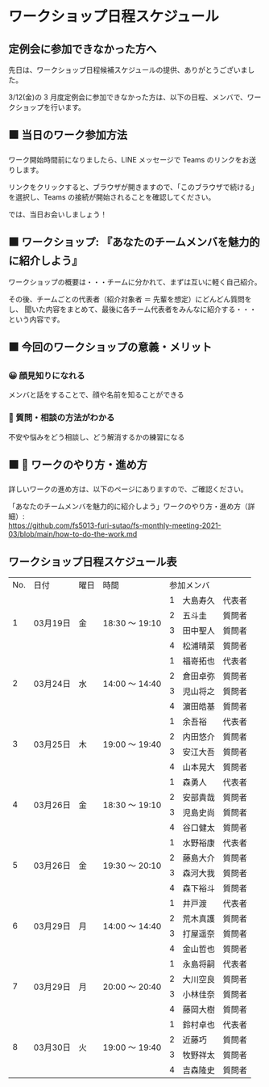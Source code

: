 # ワークショップ日程スケジュール

## 定例会に参加できなかった方へ

先日は、ワークショップ日程候補スケジュールの提供、ありがとうございました。

3/12(金)の 3 月度定例会に参加できなかった方は、以下の日程、メンバで、ワークショップを行います。

## ⬛ 当日のワーク参加方法

ワーク開始時間前になりましたら、LINE メッセージで Teams のリンクをお送りします。

リンクをクリックすると、ブラウザが開きますので、「このブラウザで続ける」を選択し、Teams の接続が開始されることを確認してください。

では、当日お会いしましょう！

## ⬛ ワークショップ: 『あなたのチームメンバを魅力的に紹介しよう』
ワークショップの概要は・・・チームに分かれて、まずは互いに軽く自己紹介。

その後、チームごとの代表者（紹介対象者 ＝ 先輩を想定）にどんどん質問をし、 聞いた内容をまとめて、最後に各チーム代表者をみんなに紹介する・・・という内容です。

## ⬛ 今回のワークショップの意義・メリット

### 😀 顔見知りになれる

メンバと話をすることで、顔や名前を知ることができる

### 📢 質問・相談の方法がわかる

不安や悩みをどう相談し、どう解消するかの練習になる

## ⬛ 📝 ワークのやり方・進め方

詳しいワークの進め方は、以下のページにありますので、ご確認ください。

「あなたのチームメンバを魅力的に紹介しよう」ワークのやり方・進め方（詳細）:  
https://github.com/fs5013-furi-sutao/fs-monthly-meeting-2021-03/blob/main/how-to-do-the-work.md

## ワークショップ日程スケジュール表

<table>
	<tr>
		<td>No.</td>
		<td>日付</td>
		<td>曜日</td>
		<td>時間</td>
		<td colspan="3">参加メンバ</td>
	</tr>
	<tr>
		<td rowspan="4">1</td>
		<td rowspan="4">03月19日</td>
		<td rowspan="4">金</td>
		<td rowspan="4">18:30 ～ 19:10</td>
		<td>1</td>
		<td>大島寿久</td>
		<td>代表者</td>
	</tr>
	<tr>
		<td>2</td>
		<td>五斗圭</td>
		<td>質問者</td>
	</tr>
	<tr>
		<td>3</td>
		<td>田中聖人</td>
		<td>質問者</td>
	</tr>
	<tr>
		<td>4</td>
		<td>松浦晴菜</td>
		<td>質問者</td>
	</tr>
	<tr>
		<td rowspan="4">2</td>
		<td rowspan="4">03月24日</td>
		<td rowspan="4">水</td>
		<td rowspan="4">14:00 ～ 14:40</td>
		<td>1</td>
		<td>福嵜拓也</td>
		<td>代表者</td>
	</tr>
	<tr>
		<td>2</td>
		<td>倉田卓弥</td>
		<td>質問者</td>
	</tr>
	<tr>
		<td>3</td>
		<td>児山将之</td>
		<td>質問者</td>
	</tr>
	<tr>
		<td>4</td>
		<td>濵田皓基</td>
		<td>質問者</td>
	</tr>
	<tr>
		<td rowspan="4">3</td>
		<td rowspan="4">03月25日</td>
		<td rowspan="4">木</td>
		<td rowspan="4">19:00 ～ 19:40</td>
		<td>1</td>
		<td>余吾裕</td>
		<td>代表者</td>
	</tr>
	<tr>
		<td>2</td>
		<td>内田悠介</td>
		<td>質問者</td>
	</tr>
	<tr>
		<td>3</td>
		<td>安江大吾</td>
		<td>質問者</td>
	</tr>
	<tr>
		<td>4</td>
		<td>山本晃大</td>
		<td>質問者</td>
	</tr>
	<tr>
		<td rowspan="4">4</td>
		<td rowspan="4">03月26日</td>
		<td rowspan="4">金</td>
		<td rowspan="4">18:30 ～ 19:10</td>
		<td>1</td>
		<td>森勇人</td>
		<td>代表者</td>
	</tr>
	<tr>
		<td>2</td>
		<td>安部貴哉</td>
		<td>質問者</td>
	</tr>
	<tr>
		<td>3</td>
		<td>児島史尚</td>
		<td>質問者</td>
	</tr>
	<tr>
		<td>4</td>
		<td>谷口健太</td>
		<td>質問者</td>
	</tr>
	<tr>
		<td rowspan="4">5</td>
		<td rowspan="4">03月26日</td>
		<td rowspan="4">金</td>
		<td rowspan="4">19:30 ～ 20:10</td>
		<td>1</td>
		<td>水野裕康</td>
		<td>代表者</td>
	</tr>
	<tr>
		<td>2</td>
		<td>藤島大介</td>
		<td>質問者</td>
	</tr>
	<tr>
		<td>3</td>
		<td>森河大我</td>
		<td>質問者</td>
	</tr>
	<tr>
		<td>4</td>
		<td>森下裕斗</td>
		<td>質問者</td>
	</tr>
	<tr>
		<td rowspan="4">6</td>
		<td rowspan="4">03月29日</td>
		<td rowspan="4">月</td>
		<td rowspan="4">14:00 ～ 14:40</td>
		<td>1</td>
		<td>井戸渡</td>
		<td>代表者</td>
	</tr>
	<tr>
		<td>2</td>
		<td>荒木真護</td>
		<td>質問者</td>
	</tr>
	<tr>
		<td>3</td>
		<td>打屋遥奈</td>
		<td>質問者</td>
	</tr>
	<tr>
		<td>4</td>
		<td>金山哲也</td>
		<td>質問者</td>
	</tr>
	<tr>
		<td rowspan="4">7</td>
		<td rowspan="4">03月29日</td>
		<td rowspan="4">月</td>
		<td rowspan="4">20:00 ～ 20:40</td>
		<td>1</td>
		<td>永島将嗣</td>
		<td>代表者</td>
	</tr>
	<tr>
		<td>2</td>
		<td>大川空良</td>
		<td>質問者</td>
	</tr>
	<tr>
		<td>3</td>
		<td>小林佳奈</td>
		<td>質問者</td>
	</tr>
	<tr>
		<td>4</td>
		<td>藤岡大樹</td>
		<td>質問者</td>
	</tr>
	<tr>
		<td rowspan="4">8</td>
		<td rowspan="4">03月30日</td>
		<td rowspan="4">火</td>
		<td rowspan="4">19:00 ～ 19:40</td>
		<td>1</td>
		<td>鈴村卓也</td>
		<td>代表者</td>
	</tr>
	<tr>
		<td>2</td>
		<td>近藤巧</td>
		<td>質問者</td>
	</tr>
	<tr>
		<td>3</td>
		<td>牧野祥太</td>
		<td>質問者</td>
	</tr>
	<tr>
		<td>4</td>
		<td>吉森隆史</td>
		<td>質問者</td>
	</tr>
</table>
